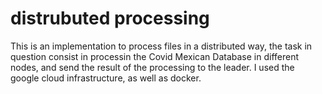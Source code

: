 # distrubuted processing
This is an implementation to process files in a distributed way, the task in question consist in processin the Covid Mexican Database in different nodes, and send the result of the processing to the leader.
I used the google cloud infrastructure, as well as docker.
